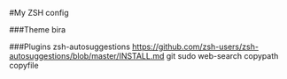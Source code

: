 #My ZSH config

###Theme
bira

###Plugins
zsh-autosuggestions https://github.com/zsh-users/zsh-autosuggestions/blob/master/INSTALL.md
git
sudo
web-search
copypath
copyfile
